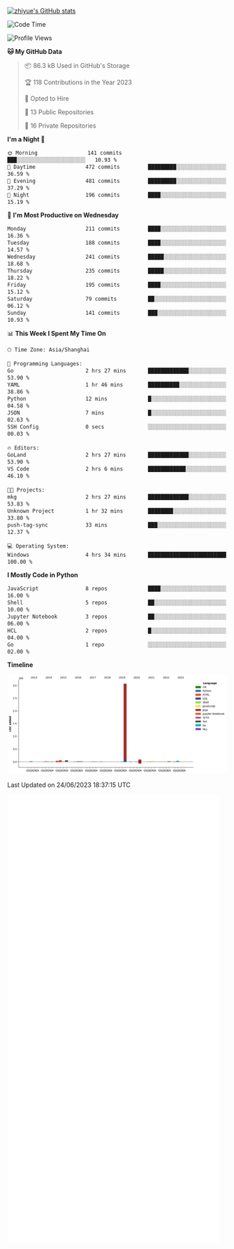 
[![zhiyue's GitHub stats](https://github-readme-stats.vercel.app/api?username=zhiyue)](https://github.com/anuraghazra/github-readme-stats&&show_icons=true)

<!--START_SECTION:waka-->
![Code Time](http://img.shields.io/badge/Code%20Time-1%2C310%20hrs%204%20mins-blue)

![Profile Views](http://img.shields.io/badge/Profile%20Views-1-blue)

**🐱 My GitHub Data** 

> 📦 86.3 kB Used in GitHub's Storage 
 > 
> 🏆 118 Contributions in the Year 2023
 > 
> 💼 Opted to Hire
 > 
> 📜 13 Public Repositories 
 > 
> 🔑 16 Private Repositories 
 > 
**I'm a Night 🦉** 

```text
🌞 Morning                141 commits         ███░░░░░░░░░░░░░░░░░░░░░░   10.93 % 
🌆 Daytime                472 commits         █████████░░░░░░░░░░░░░░░░   36.59 % 
🌃 Evening                481 commits         █████████░░░░░░░░░░░░░░░░   37.29 % 
🌙 Night                  196 commits         ████░░░░░░░░░░░░░░░░░░░░░   15.19 % 
```
📅 **I'm Most Productive on Wednesday** 

```text
Monday                   211 commits         ████░░░░░░░░░░░░░░░░░░░░░   16.36 % 
Tuesday                  188 commits         ████░░░░░░░░░░░░░░░░░░░░░   14.57 % 
Wednesday                241 commits         █████░░░░░░░░░░░░░░░░░░░░   18.68 % 
Thursday                 235 commits         █████░░░░░░░░░░░░░░░░░░░░   18.22 % 
Friday                   195 commits         ████░░░░░░░░░░░░░░░░░░░░░   15.12 % 
Saturday                 79 commits          ██░░░░░░░░░░░░░░░░░░░░░░░   06.12 % 
Sunday                   141 commits         ███░░░░░░░░░░░░░░░░░░░░░░   10.93 % 
```


📊 **This Week I Spent My Time On** 

```text
🕑︎ Time Zone: Asia/Shanghai

💬 Programming Languages: 
Go                       2 hrs 27 mins       █████████████░░░░░░░░░░░░   53.90 % 
YAML                     1 hr 46 mins        ██████████░░░░░░░░░░░░░░░   38.86 % 
Python                   12 mins             █░░░░░░░░░░░░░░░░░░░░░░░░   04.58 % 
JSON                     7 mins              █░░░░░░░░░░░░░░░░░░░░░░░░   02.63 % 
SSH Config               0 secs              ░░░░░░░░░░░░░░░░░░░░░░░░░   00.03 % 

🔥 Editors: 
GoLand                   2 hrs 27 mins       █████████████░░░░░░░░░░░░   53.90 % 
VS Code                  2 hrs 6 mins        ████████████░░░░░░░░░░░░░   46.10 % 

🐱‍💻 Projects: 
mkg                      2 hrs 27 mins       █████████████░░░░░░░░░░░░   53.83 % 
Unknown Project          1 hr 32 mins        ████████░░░░░░░░░░░░░░░░░   33.80 % 
push-tag-sync            33 mins             ███░░░░░░░░░░░░░░░░░░░░░░   12.37 % 

💻 Operating System: 
Windows                  4 hrs 34 mins       █████████████████████████   100.00 % 
```

**I Mostly Code in Python** 

```text
JavaScript               8 repos             ████░░░░░░░░░░░░░░░░░░░░░   16.00 % 
Shell                    5 repos             ██░░░░░░░░░░░░░░░░░░░░░░░   10.00 % 
Jupyter Notebook         3 repos             ██░░░░░░░░░░░░░░░░░░░░░░░   06.00 % 
HCL                      2 repos             █░░░░░░░░░░░░░░░░░░░░░░░░   04.00 % 
Go                       1 repo              ░░░░░░░░░░░░░░░░░░░░░░░░░   02.00 % 
```



**Timeline**

![Lines of Code chart](https://raw.githubusercontent.com/zhiyue/zhiyue/main/assets/bar_graph.png)


 Last Updated on 24/06/2023 18:37:15 UTC
<!--END_SECTION:waka-->

<!-- [![Top Langs](https://github-readme-stats.vercel.app/api/top-langs/?username=zhiyue)](https://github.com/anuraghazra/github-readme-stats) -->

![](./github-metrics.svg)


